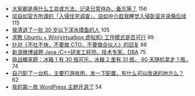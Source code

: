 - [大家都是用什么工具或方法，记录日常待办、备忘等？](https://www.v2ex.com/t/690152) 156
- [驳自如官方所谓的「入侵住宅调查」，自如中介趁我睡觉入侵卧室并录像后续](https://www.v2ex.com/t/690252) 115
- [我清退了一批 30 岁以下浑水摸鱼的人](https://www.v2ex.com/t/690234) 105
- [求教 Ubuntu + Win(virtualbox 虚拟机) 工作模式是否可行](https://www.v2ex.com/t/690135) 99
- [针对《不吐不快，不要做 CTO，不要做合伙人》的回复](https://www.v2ex.com/t/690257) 86
- [新浪微博诚聘 Java /C++研发工程师、技术专家、DBA](https://www.v2ex.com/t/690107) 75
- [挑战概率题：冰箱 1 有 30 瓶可乐，冰箱 2 里有 31 瓶， 60 天随机拿走 1 瓶..](https://www.v2ex.com/t/690154) 74
- [自己配了一台机，主要打游戏用，发一下配置，有什么可以改进的地方么？](https://www.v2ex.com/t/690279) 62
- [我的第一款 WordPress 主题开源了](https://www.v2ex.com/t/690182) 54